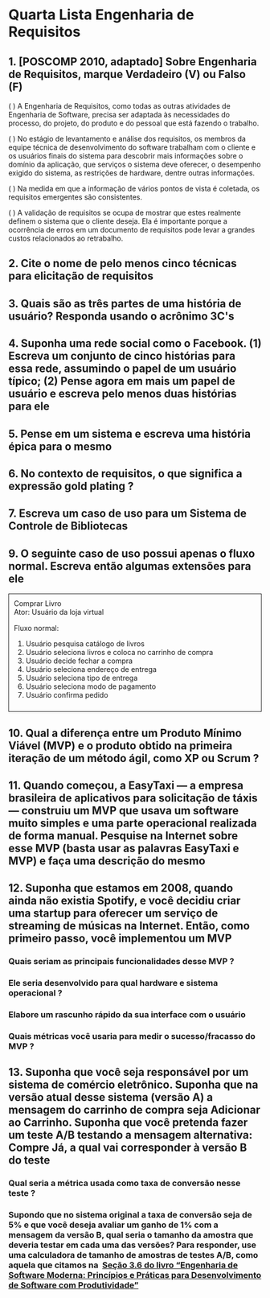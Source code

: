 # Quarta Lista Engenharia de Requisitos

## 1. [POSCOMP 2010, adaptado] Sobre Engenharia de Requisitos, marque Verdadeiro (V) ou Falso (F)

 ( ) A Engenharia de Requisitos, como todas as outras atividades de Engenharia de
Software, precisa ser adaptada às necessidades do processo, do projeto, do produto e
do pessoal que está fazendo o trabalho.

( ) No estágio de levantamento e análise dos requisitos, os membros da equipe técnica
de desenvolvimento do software trabalham com o cliente e os usuários finais do
sistema para descobrir mais informações sobre o domínio da aplicação, que serviços
o sistema deve oferecer, o desempenho exigido do sistema, as restrições de hardware,
dentre outras informações.

( ) Na medida em que a informação de vários pontos de vista é coletada, os requisitos
emergentes são consistentes.

( ) A validação de requisitos se ocupa de mostrar que estes realmente definem o
sistema que o cliente deseja. Ela é importante porque a ocorrência de erros em um
documento de requisitos pode levar a grandes custos relacionados ao retrabalho.

## 2. Cite o nome de pelo menos cinco técnicas para elicitação de requisitos

## 3. Quais são as três partes de uma história de usuário? Responda usando o acrônimo 3C's

## 4. Suponha uma rede social como o Facebook. (1) Escreva um conjunto de cinco histórias para essa rede, assumindo o papel de um usuário típico; (2) Pense agora em mais um papel de usuário e escreva pelo menos duas histórias para ele

## 5. Pense em um sistema e escreva uma história épica para o mesmo

## 6. No contexto de requisitos, o que significa a expressão gold plating ?

## 7. Escreva um caso de uso para um Sistema de Controle de Bibliotecas

## 9. O seguinte caso de uso possui apenas o fluxo normal. Escreva então algumas extensões para ele

<div style="border: 1px solid; padding: 10px">
    <div id="header" style="margin-bottom: 15px" >
        <div>Comprar Livro</div>
        <div>Ator: Usuário da loja virtual</div>
    </div> 
    <div style="margin-bottom: 5px" >Fluxo normal:</div>
    <ol>
        <li>Usuário pesquisa catálogo de livros</li>
        <li>Usuário seleciona livros e coloca no carrinho de compra</li>
        <li>Usuário decide fechar a compra</li>
        <li>Usuário seleciona endereço de entrega</li>
        <li>Usuário seleciona tipo de entrega</li>
        <li>Usuário seleciona modo de pagamento</li>
        <li>Usuário confirma pedido</li>
    </ol>
</div>

## 10. Qual a diferença entre um Produto Mínimo Viável (MVP) e o produto obtido na primeira iteração de um método ágil, como XP ou Scrum ?

## 11. Quando começou, a EasyTaxi — a empresa brasileira de aplicativos para solicitação de táxis — construiu um MVP que usava um software muito simples e uma parte operacional realizada de forma manual. Pesquise na Internet sobre esse MVP (basta usar as palavras EasyTaxi e MVP) e faça uma descrição do mesmo

## 12. Suponha que estamos em 2008, quando ainda não existia Spotify, e você decidiu criar uma startup para oferecer um serviço de streaming de músicas na Internet. Então, como primeiro passo, você implementou um MVP

### Quais seriam as principais funcionalidades desse MVP ?

### Ele seria desenvolvido para qual hardware e sistema operacional ?

### Elabore um rascunho rápido da sua interface com o usuário

### Quais métricas você usaria para medir o sucesso/fracasso do MVP ?

## 13. Suponha que você seja responsável por um sistema de comércio eletrônico. Suponha que na versão atual desse sistema (versão A) a mensagem do carrinho de compra seja Adicionar ao Carrinho. Suponha que você pretenda fazer um teste A/B testando a mensagem alternativa: Compre Já, a qual vai corresponder à versão B do teste

### Qual seria a métrica usada como taxa de conversão nesse teste ?

### Supondo que no sistema original a taxa de conversão seja de 5% e que você deseja avaliar um ganho de 1% com a mensagem da versão B, qual seria o tamanho da amostra que deveria testar em cada uma das versões? Para responder, use uma calculadora de tamanho de amostras de testes A/B, como aquela que citamos na ​ [Seção 3.6 do livro “Engenharia de Software Moderna: Princípios e Práticas para Desenvolvimento de Software com Produtividade”](https://engsoftmoderna.info/cap3.html)
